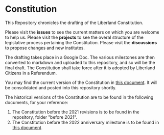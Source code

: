 # Constitution
This Repository chronicles the drafting of the Liberland Constitution. 

Please visit the **issues** to see the current matters on which you are welcome to help us. Please visit the **projects** to see the overal structure of the legislative process pertaining the Constitution. Please visit the **discussions** to propose changes and new institutes.

The drafting takes place in a Google Doc. The various milestones are then converted to markdown and uploaded to this repository, and so will be the final draft. 
The Constitution shall take force after it is adopted by Liberland Citizens in a Referendum.

You may find the current version of the Constitution in [this document](https://docs.google.com/document/d/1RYgEHcb2oMgYJOa2MWUxe8E0aHRIgDpsiMG21MACIVg/edit#).
It will be consolidated and posted into this repository shortly.

The historical versions of the Constitution are to be found in the following documents, for your reference:
1. The Constitution before the 2021 revisions is to be found in the repository, folder "before 2021".
2. The Constitution before the 2022 anniversary milestone is to be found in [this document](https://docs.google.com/document/d/1XYfUNBRTn11Dy1N8G4yUC4JdbPTz4jlRKPwiRIrW9C4/edit#heading=h.xfki5fvfzdy1).

